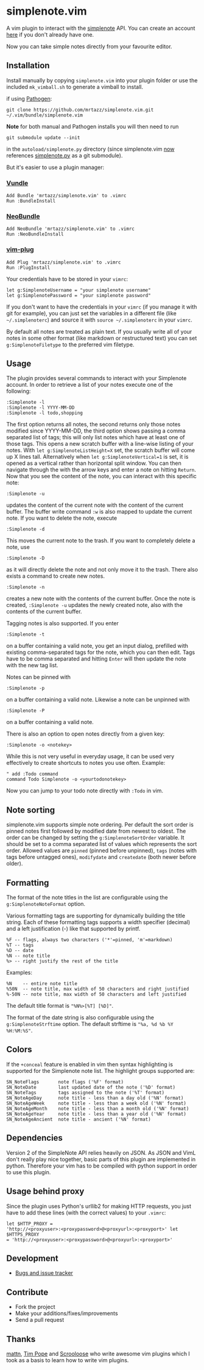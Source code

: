 # simplenote.vim
A vim plugin to interact with the [simplenote][1] API. You can create an account
[here][2] if you don't already have one.

Now you can take simple notes directly from your favourite editor.

## Installation
Install manually by copying `simplenote.vim` into your plugin folder or use the
included `mk_vimball.sh` to generate a vimball to install.

if using [Pathogen][3]:

    git clone https://github.com/mrtazz/simplenote.vim.git
    ~/.vim/bundle/simplenote.vim

**Note** for both manual and Pathogen installs you will then need to run

    git submodule update --init

in the `autoload/simplenote.py` directory (since simplenote.vim [now][4]
references [simplenote.py][5] as a git submodule).

But it's easier to use a plugin manager:

### [Vundle](https://github.com/gmarik/vundle)

    Add Bundle 'mrtazz/simplenote.vim' to .vimrc
    Run :BundleInstall

### [NeoBundle](https://github.com/Shougo/neobundle.vim)

    Add NeoBundle 'mrtazz/simplenote.vim' to .vimrc
    Run :NeoBundleInstall

### [vim-plug](https://github.com/junegunn/vim-plug)

    Add Plug 'mrtazz/simplenote.vim' to .vimrc
    Run :PlugInstall

Your credentials have to be stored in your `vimrc`:

    let g:SimplenoteUsername = "your simplenote username"
    let g:SimplenotePassword = "your simplenote password"

If you don't want to have the credentials in your `vimrc` (if you manage it with
git for example), you can just set the variables in a different file (like
`~/.simplenoterc`) and source it with `source ~/.simplenoterc` in your `vimrc`.

By default all notes are treated as plain text. If you usually write all of your
notes in some other format (like markdown or restructured text) you can set
`g:SimplenoteFiletype` to the preferred vim filetype.

## Usage
The plugin provides several commands to interact with your Simplenote account.
In order to retrieve a list of your notes execute one of the following:

    :Simplenote -l
    :Simplenote -l YYYY-MM-DD
    :Simplenote -l todo,shopping

The first option returns all notes, the second returns only those notes modified
since YYYY-MM-DD, the third option shows passing a comma separated list of tags;
this will only list notes which have at least one of those tags.  This opens a
new scratch buffer with a line-wise listing of your notes. With `let
g:SimplenoteListHeight=X` set, the scratch buffer will come up X lines tall.
Alternatively when `let g:SimplenoteVertical=1` is set, it is opened as a
vertical rather than horizontal split window.  You can then navigate through the
with the arrow keys and enter a note on hitting `Return`. Now that you see the
content of the note, you can interact with this specific note:

    :Simplenote -u

updates the content of the current note with the content of the current buffer.
The buffer write command `:w` is also mapped to update the current note.  If you
want to delete the note, execute

    :Simplenote -d

This moves the current note to the trash. If you want to completely delete a
note, use

    :Simplenote -D

as it will directly delete the note and not only move it to the trash.  There
also exists a command to create new notes.

    :Simplenote -n

creates a new note with the contents of the current buffer. Once the note is
created, `:Simplenote -u` updates the newly created note, also with the contents
of the current buffer.

Tagging notes is also supported. If you enter

    :Simplenote -t

on a buffer containing a valid note, you get an input dialog, prefilled with
existing comma-separated tags for the note, which you can then edit. Tags have
to be comma separated and hitting `Enter` will then update the note with the new
tag list.

Notes can be pinned with

    :Simplenote -p

on a buffer containing a valid note. Likewise a note can be unpinned with

    :Simplenote -P

on a buffer containing a valid note.

There is also an option to open notes directly from a given key:

    :Simplenote -o <notekey>

While this is not very useful in everyday usage, it can be used very effectively
to create shortcuts to notes you use often. Example:

    " add :Todo command
    command Todo Simplenote -o <yourtodonotekey>

Now you can jump to your todo note directly with `:Todo` in vim.

## Note sorting
simplenote.vim supports simple note ordering. Per default the sort order is
pinned notes first followed by modified date from newest to oldest. The order
can be changed by setting the `g:SimplenoteSortOrder` variable. It should be set
to a comma separated list of values which represents the sort order.  Allowed
values are `pinned` (pinned before unpinned), `tags` (notes with tags before
untagged ones), `modifydate` and `createdate` (both newer before older).

## Formatting
The format of the note titles in the list are configurable using the
`g:SimplenoteNoteFormat` option.

Various formatting tags are supporting for dynamically building the title
string. Each of these formatting tags supports a width specifier (decimal) and
a left justification (-) like that supported by printf.

    %F -- flags, always two characters ('*'=pinned, 'm'=markdown)
    %T -- tags
    %D -- date
    %N -- note title
    %> -- right justify the rest of the title

Examples:

    %N    -- entire note title
    %50N  -- note title, max width of 50 characters and right justified
    %-50N -- note title, max width of 50 characters and left justified

The default title format is `"%N%>[%T] [%D]"`.

The format of the date string is also configurable using the
`g:SimplenoteStrftime` option. The default strftime is
`"%a, %d %b %Y %H:%M:%S"`.

## Colors

If the `+conceal` feature is enabled in vim then syntax highlighting is
supported for the Simplenote note list. The highlight groups supported are:

    SN_NoteFlags       note flags ('%F' format)
    SN_NoteDate        last updated date of the note ('%D' format)
    SN_NoteTags        tags assigned to the note ('%T' format)
    SN_NoteAgeDay      note title - less than a day old ('%N' format)
    SN_NoteAgeWeek     note title - less than a week old ('%N' format)
    SN_NoteAgeMonth    note title - less than a month old ('%N' format)
    SN_NoteAgeYear     note title - less than a year old ('%N' format)
    SN_NoteAgeAncient  note title - ancient ('%N' format)

## Dependencies
Version 2 of the SimpleNote API relies heavily on JSON. As JSON and VimL don't
really play nice together, basic parts of this plugin are implemented in python.
Therefore your vim has to be compiled with python support in order to use this
plugin.

## Usage behind proxy
Since the plugin uses Python's urllib2 for making HTTP requests, you just have
to add these lines (with the correct values) to your `.vimrc`:

    let $HTTP_PROXY =
    'http://<proxyuser>:<proxypassword>@<proxyurl>:<proxyport>' let $HTTPS_PROXY
    = 'http://<proxyuser>:<proxypassword>@<proxyurl>:<proxyport>'


## Development
- [Bugs and issue tracker](https://github.com/mrtazz/simplenote.vim/issues)

## Contribute
- Fork the project
- Make your additions/fixes/improvements
- Send a pull request

## Thanks
[mattn][6], [Tim Pope][7] and [Scrooloose][8] who write awesome vim
plugins which I took as a basis to learn how to write vim plugins.

[1]: http://simplenoteapp.com/
[2]: https://simple-note.appspot.com/create
[3]: https://github.com/tpope/vim-pathogen
[4]: https://github.com/mrtazz/simplenote.vim/commit/cbe046fd63f1fd9762be26f476527132e486457f
[5]: https://github.com/mrtazz/simplenote.py
[6]: http://github.com/mattn
[7]: http://github.com/tpope
[8]: http://github.com/scrooloose

